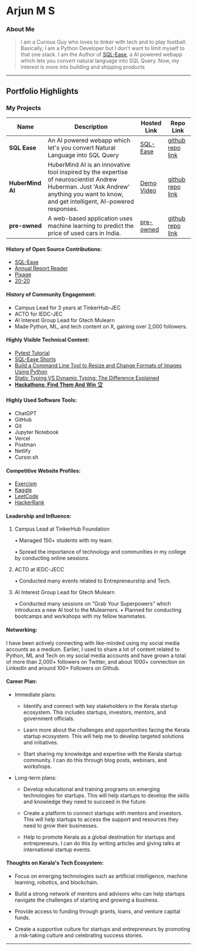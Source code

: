 # Arjun M S 

### About Me

>  I am a Curious Guy who loves to tinker with tech and to play football. Basically, I am a Python Developer but I don't want to limit myself to that one stack. I am the Author of [SQL-Ease](https://sqlease.buildnship.in), a AI powered webapp which lets you convert natural language into SQL Query.
Now, my interest is more into building and shipping products
---

## Portfolio Highlights


### My Projects

| Name                | Description                                                               | Hosted Link                              | Repo Link                                                      |
|---------------------|---------------------------------------------------------------------------|------------------------------------------|----------------------------------------------------------------|
| **SQL Ease**        | An AI powered webapp which let's you convert Natural Language into SQL Query                                                 |  [SQL-Ease](https://sqlease.buildnship.in) |[github repo link](https://github.com/gtech-mulearn/LAUNCHPAD](https://github.com/arjun-ms/SQL-Ease))   |
| **HuberMind AI**        | HuberMind AI is an innovative tool inspired by the expertise of neuroscientist Andrew Huberman. Just 'Ask Andrew' anything you want to know, and get intelligent, AI-powered responses.    | [Demo Video](https://youtu.be/BILcnys0luY)     | [github repo link](https://github.com/arjun-ms/HuberMind-AI/blob/main/README.md) |
| **pre-owned**       | A web-based application uses machine learning to predict the price of used cars in India.  | [pre-owned](carpricepredict0r.herokuapp.com/)     | [github repo link](https://github.com/arjun-ms/pre-owned) |


#### History of Open Source Contributions:

- [SQL-Ease](https://sqlease.buildnship.in/)
- [Annual Report Reader](https://github.com/arjun-ms/Annual-Report-Reader)
- [Pixage](https://github.com/arjun-ms/Pixage)
- [20-20](https://github.com/arjun-ms/20-20)


#### History of Community Engagement:

- Campus Lead for 3 years at TinkerHub-JEC
- ACTO for IEDC-JEC
- AI Interest Group Lead for Gtech Mulearn
- Made Python, ML, and tech content on X, gaining over 2,000 followers.

#### Highly Visible Technical Content:

- [Pytest Tutorial](https://www.lambdatest.com/learning-hub/pytest-tutorial)
- [SQL-Ease Shorts](https://youtube.com/shorts/S_bu1qPaz_w)
- [Build a Command Line Tool to Resize and Change Formats of Images Using Python](https://betterprogramming.pub/build-a-command-line-tool-to-resize-and-change-formats-of-images-using-python-40c1149ea80e)
- [Static Typing VS Dynamic Typing: The Difference Explained](https://medium.com/@arjun-ms/static-typing-vs-dynamic-typing-the-difference-explained-9b6c847ac1ee)
- [𝐇𝐚𝐜𝐤𝐚𝐭𝐡𝐨𝐧𝐬: 𝐅𝐢𝐧𝐝 𝐓𝐡𝐞𝐦 𝐀𝐧𝐝 𝐖𝐢𝐧 🏆](https://medium.com/@arjun-ms/-fb09722e21d6)

#### Highly Used Software Tools:
- ChatGPT
- GitHub
- Git
- Jupyter Notebook
- Vercel
- Postman
- Netlify
- Cursor.sh

#### Competitive Website Profiles:

- [Exercism](https://exercism.org/profiles/arjun-ms)
- [Kaggle](https://www.kaggle.com/arjunachu)
- [LeetCode](https://leetcode.com/arjun-ms/)
- [HackerRank](https://www.hackerrank.com/profile/arjun_ms)

#### Leadership and Influence:

1. Campus Lead at TinkerHub Foundation

    • Managed 150+ students with my team.

    • Spread the importance of technology and communities in my college by conducting online sessions.

2. ACTO at IEDC-JECC

    • Conducted many events related to Entrepreneurship and Tech.

3. AI Interest Group Lead for Gtech Mulearn

    • Conducted many sessions on "Grab Your Superpowers" which introduces a new AI tool to the Mulearners.
    • Planned for conducting bootcamps and workshops with my fellow teammates.
   
#### Networking:

I have been actively connecting with like-minded using my social media accounts as a medium. Earlier, I used to share a lot of content related to Python, ML and Tech on my social media accounts and have grown a total of more than 2,000+ followers on Twitter, and about 1000+ connection on LinkedIn and around 100+ Followers on Github.

#### Career Plan:

- Immediate plans:

    - Identify and connect with key stakeholders in the Kerala startup ecosystem. This includes startups, investors, mentors, and government officials.

    - Learn more about the challenges and opportunities facing the Kerala startup ecosystem. This will help me to develop targeted solutions and initiatives.

    - Start sharing my knowledge and expertise with the Kerala startup community. I can do this through blog posts, webinars, and workshops.

- Long-term plans:

    - Develop educational and training programs on emerging technologies for startups. This will help startups to develop the skills and knowledge they need to succeed in the future.

    - Create a platform to connect startups with mentors and investors. This will help startups to access the support and resources they need to grow their businesses.

    - Help to promote Kerala as a global destination for startups and entrepreneurs. I can do this by writing articles and giving talks at international startup events. 

#### Thoughts on Kerala's Tech Ecosystem:

- Focus on emerging technologies such as artificial intelligence, machine learning, robotics, and blockchain.

- Build a strong network of mentors and advisors who can help startups navigate the challenges of starting and growing a business.

- Provide access to funding through grants, loans, and venture capital funds.

- Create a supportive culture for startups and entrepreneurs by promoting a risk-taking culture and celebrating success stories.

---
